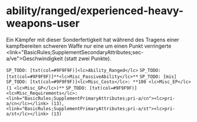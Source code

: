 # ability/ranged/experienced-heavy-weapons-user

Ein Kämpfer mit dieser Sonderfertigkeit hat während des Tragens einer kampfbereiten schweren Waffe nur eine um einen Punkt verringerte <link="BasicRules;SupplementSecondaryAttributes;sec-a/ve">Geschwindigkeit</link> (statt zwei Punkte).

`SP_TODO: [txt(col=#9F9F9F)]<lc>Ability_Ranged</lc>`
`SP_TODO: [txt(col=#9F9F9F)]**<lc>Misc_PassiveAbility</lc>**`
`SP_TODO: [mis]`
`SP_TODO: [txt(col=#9F9F9F)]<lc>Misc_Costs</lc>: **100 <lc>Misc_EP</lc> (1 <lc>Misc_GP</lc>)**`
`SP_TODO: [txt(col=#9F9F9F)]<lc>Misc_Requirements</lc>: <link="BasicRules;SupplementPrimaryAttributes;pri-a/cn"><lc>pri-a/cn</lc></link> (13), <link="BasicRules;SupplementPrimaryAttributes;pri-a/st"><lc>pri-a/st</lc></link> (13)`
